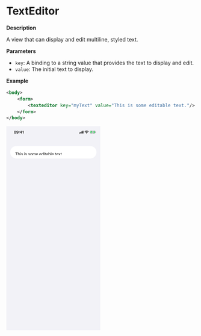 # TextEditor

**Description**

A view that can display and edit multiline, styled text.

**Parameters**

- `key`: A binding to a string value that provides the text to display and edit.
- `value`: The initial text to display.

**Example**

```xml
<body>
    <form>
        <texteditor key="myText" value="This is some editable text."/>
    </form>
</body>
```

<img src="/Screenshots/Views/Controls/texteditor_1.png" width="250" alt="Screenshot">
